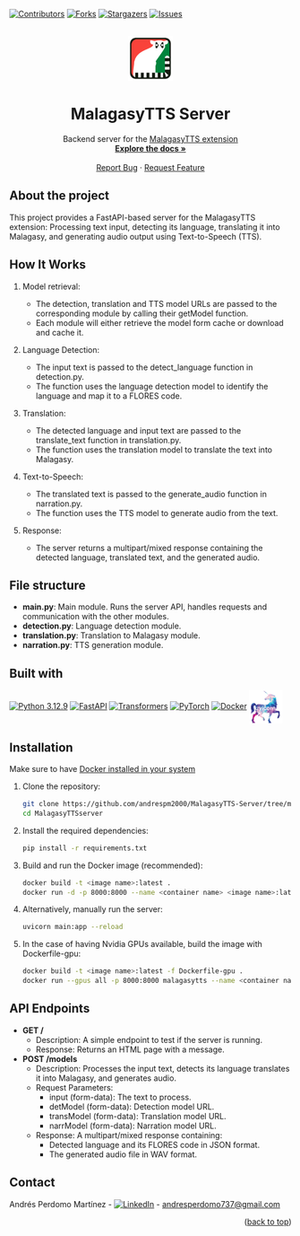 <a id="readme-top"></a>

[![Contributors][contributors-shield]][contributors-url]
[![Forks][forks-shield]][forks-url]
[![Stargazers][stars-shield]][stars-url]
[![Issues][issues-shield]][issues-url]

<br />
<div align="center">
  <a href="https://github.com/othneildrew/Best-README-Template">
    <img src="assets/icon.png" alt="Logo" width="80" height="80">
  </a>

  <h1 align="center">MalagasyTTS Server</h1>

  <p align="center">
    Backend server for the <a href="https://github.com/andrespm2000/MalagasyTTS-Extension">MalagasyTTS extension</a>
    <br />
    <a href="https://github.com/andrespm2000/MalagasyTTS-Server"><strong>Explore the docs »</strong></a>
    <br />
    <br />
    <a href="https://github.com/andrespm2000/MalagasyTTS-Server/issues/new?labels=bug&template=bug-report---.md">Report Bug</a>
    &middot;
    <a href="https://github.com/andrespm2000/MalagasyTTS-Server/issues/new?labels=enhancement&template=feature-request---.md">Request Feature</a>
  </p>
</div>

## About the project

This project provides a FastAPI-based server for the MalagasyTTS extension: Processing text input, detecting its language, translating it into Malagasy, and generating audio output using Text-to-Speech (TTS).

## How It Works

1. Model retrieval:

    - The detection, translation and TTS model URLs are passed to the corresponding module by calling their getModel function.
    - Each module will either retrieve the model form cache or download and cache it.

2. Language Detection:

    - The input text is passed to the detect_language function in detection.py.
    - The function uses the language detection model to identify the language and map it to a FLORES code.

3. Translation:

    - The detected language and input text are passed to the translate_text function in translation.py.
    - The function uses the translation model to translate the text into Malagasy.

4. Text-to-Speech:

    - The translated text is passed to the generate_audio function in narration.py.
    - The function uses the TTS model to generate audio from the text.

5. Response:

    - The server returns a multipart/mixed response containing the detected language, translated text, and the generated audio.

## File structure

- **main.py**: Main module. Runs the server API, handles requests and communication with the other modules.
- **detection.py**: Language detection module.
- **translation.py**: Translation to Malagasy module.
- **narration.py**: TTS generation module. 

## Built with
[![Python 3.12.9][python-logo]][python-url]
[![FastAPI][fastapi-logo]][fastapi-url]
[![Transformers][transformers-logo]][transformers-url]
[![PyTorch][pytorch-logo]][pytorch-url]
[![Docker][docker-logo]][docker-url]
<a href="https://www.uvicorn.org/"><img src="assets/uvicorn.png" alt="Uvicorn" width="60" style="vertical-align:middle" /></a>

## Installation

Make sure to have [Docker installed in your system](https://docs.docker.com/engine/install/)

1. Clone the repository:
   ```bash
   git clone https://github.com/andrespm2000/MalagasyTTS-Server/tree/main
   cd MalagasyTTSserver

2. Install the required dependencies:
    ```bash
    pip install -r requirements.txt

3. Build and run the Docker image (recommended):
    ```bash
    docker build -t <image name>:latest .
    docker run -d -p 8000:8000 --name <container name> <image name>:latest

4. Alternatively, manually run the server:
    ```bash
    uvicorn main:app --reload

5. In the case of having Nvidia GPUs available, build the image with Dockerfile-gpu:
    ```bash
    docker build -t <image name>:latest -f Dockerfile-gpu .
    docker run --gpus all -p 8000:8000 malagasytts --name <container name> <image name>:latest

## API Endpoints
- **GET /**
    - Description: A simple endpoint to test if the server is running.
    - Response: Returns an HTML page with a message.
- **POST /models**
    - Description: Processes the input text, detects its language translates it into Malagasy, and generates audio.
    - Request Parameters:
        - input (form-data): The text to process.
        - detModel (form-data): Detection model URL.
        - transModel (form-data): Translation model URL.
        - narrModel (form-data): Narration model URL.
    - Response: A multipart/mixed response containing:
        - Detected language and its FLORES code in JSON format.
        - The generated audio file in WAV format.

## Contact

Andrés Perdomo Martínez - [![LinkedIn][linkedin-shield]][linkedin-url] - andresperdomo737@gmail.com

<p align="right">(<a href="#readme-top">back to top</a>)</p>

[contributors-shield]: https://img.shields.io/github/contributors/andrespm2000/MalagasyTTS-Server.svg?style=for-the-badge
[contributors-url]: https://github.com/andrespm2000/MalagasyTTS-Server/graphs/contributors

[forks-shield]: https://img.shields.io/github/forks/andrespm2000/MalagasyTTS-Server.svg?style=for-the-badge
[forks-url]: https://github.com/andrespm2000/MalagasyTTS-Server/network/members

[stars-shield]: https://img.shields.io/github/stars/andrespm2000/MalagasyTTS-Server.svg?style=for-the-badge
[stars-url]: https://github.com/andrespm2000/MalagasyTTS-Server/stargazers

[issues-shield]: https://img.shields.io/github/issues/andrespm2000/MalagasyTTS-Server.svg?style=for-the-badge
[issues-url]: https://github.com/andrespm2000/MalagasyTTS-Server/issues

[linkedin-shield]: https://custom-icon-badges.demolab.com/badge/LinkedIn-0A66C2?logo=linkedin-white&logoColor=fff
[linkedin-url]: https://www.linkedin.com/in/andres-perdomo-12bb3b1ba/

[python-logo]:https://img.shields.io/badge/Python-3776AB?logo=python&logoColor=fff
[python-url]:https://www.python.org/downloads/release/python-3129/

[fastapi-logo]:https://img.shields.io/badge/FastAPI-009485.svg?logo=fastapi&logoColor=white
[fastapi-url]:https://fastapi.tiangolo.com/

[transformers-logo]:https://img.shields.io/badge/Hugging%20Face-FFD21E?logo=huggingface&logoColor=000
[transformers-url]:https://huggingface.co/docs/transformers/en/index

[pytorch-logo]:https://img.shields.io/badge/PyTorch-ee4c2c?logo=pytorch&logoColor=white
[pytorch-url]:https://pytorch.org/

[docker-logo]:https://img.shields.io/badge/Docker-2496ED?logo=docker&logoColor=fff
[docker-url]:https://docs.docker.com/